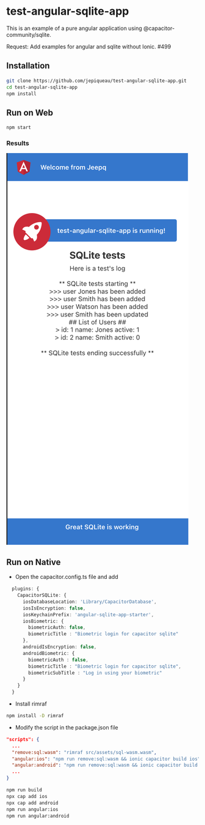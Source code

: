 #  test-angular-sqlite-app

This is an example of a pure angular application using @capacitor-community/sqlite.

Request: Add examples for angular and sqlite without Ionic. #499

## Installation

```bash
git clone https://github.com/jepiqueau/test-angular-sqlite-app.git
cd test-angular-sqlite-app
npm install
```

## Run on Web

```bash
npm start
```

### Results

![Alt text](test-angular-sqlite-app-web.png)


## Run on Native

 - Open the capacitor.config.ts file and add

```ts
  plugins: {
    CapacitorSQLite: {
      iosDatabaseLocation: 'Library/CapacitorDatabase',
      iosIsEncryption: false,
      iosKeychainPrefix: 'angular-sqlite-app-starter',
      iosBiometric: {
        biometricAuth: false,
        biometricTitle : "Biometric login for capacitor sqlite"
      },
      androidIsEncryption: false,
      androidBiometric: {
        biometricAuth : false,
        biometricTitle : "Biometric login for capacitor sqlite",
        biometricSubTitle : "Log in using your biometric"
      }
    }
  }
```

 - Install rimraf

```bash
npm install -D rimraf
```

 - Modify the script in the package.json file 

```json
"scripts": {
  ...
  "remove:sql:wasm": "rimraf src/assets/sql-wasm.wasm",
  "angular:ios": "npm run remove:sql:wasm && ionic capacitor build ios",
  "angular:android": "npm run remove:sql:wasm && ionic capacitor build android",
  ...
}
```

```bash
npm run build
npx cap add ios
npx cap add android
npm run angular:ios
npm run angular:android
```

